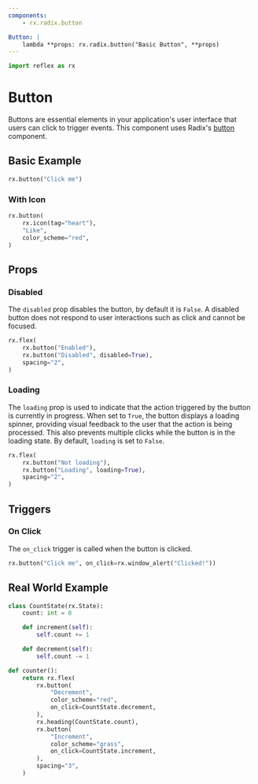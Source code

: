 ```yaml
---
components:
    - rx.radix.button

Button: |
    lambda **props: rx.radix.button("Basic Button", **props)
---
```



```python exec
import reflex as rx
```

# Button

Buttons are essential elements in your application's user interface that users can click to trigger events. This component uses Radix's [button](https://radix-ui.com/primitives/docs/components/button) component.

## Basic Example

```python demo
rx.button("Click me")
```

### With Icon

```python demo
rx.button(
    rx.icon(tag="heart"),
    "Like",
    color_scheme="red",
)
```

## Props

### Disabled

The `disabled` prop disables the button, by default it is `False`.  A disabled button does not respond to user interactions such as click and cannot be focused.

```python demo
rx.flex(
    rx.button("Enabled"),
    rx.button("Disabled", disabled=True),
    spacing="2",
)
```

### Loading

The `loading` prop is used to indicate that the action triggered by the button is currently in progress. When set to `True`, the button displays a loading spinner, providing visual feedback to the user that the action is being processed. This also prevents multiple clicks while the button is in the loading state. By default, `loading` is set to `False`.

```python demo
rx.flex(
    rx.button("Not loading"),
    rx.button("Loading", loading=True),
    spacing="2",
)
```

## Triggers

### On Click

The `on_click` trigger is called when the button is clicked.

```python demo
rx.button("Click me", on_click=rx.window_alert("Clicked!"))
```

## Real World Example

```python demo exec
class CountState(rx.State):
    count: int = 0

    def increment(self):
        self.count += 1

    def decrement(self):
        self.count -= 1

def counter():
    return rx.flex(
        rx.button(
            "Decrement",
            color_scheme="red",
            on_click=CountState.decrement,
        ),
        rx.heading(CountState.count),
        rx.button(
            "Increment",
            color_scheme="grass",
            on_click=CountState.increment,
        ),
        spacing="3",
    )
```
